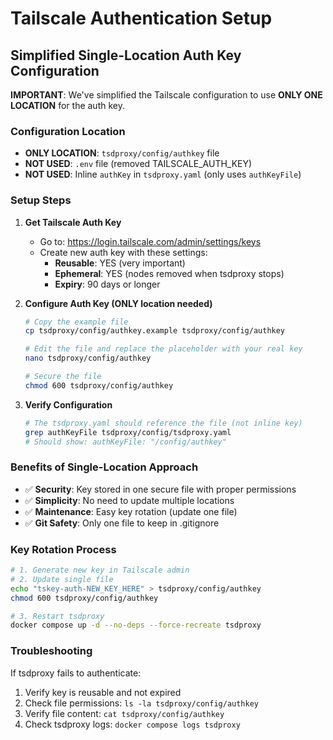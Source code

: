 # Tailscale Authentication Setup

## Simplified Single-Location Auth Key Configuration

**IMPORTANT**: We've simplified the Tailscale configuration to use **ONLY ONE LOCATION** for the auth key.

### Configuration Location
- **ONLY LOCATION**: `tsdproxy/config/authkey` file
- **NOT USED**: `.env` file (removed TAILSCALE_AUTH_KEY)  
- **NOT USED**: Inline `authKey` in `tsdproxy.yaml` (only uses `authKeyFile`)

### Setup Steps

1. **Get Tailscale Auth Key**
   - Go to: https://login.tailscale.com/admin/settings/keys
   - Create new auth key with these settings:
     - **Reusable**: YES (very important)
     - **Ephemeral**: YES (nodes removed when tsdproxy stops)
     - **Expiry**: 90 days or longer

2. **Configure Auth Key (ONLY location needed)**
   ```bash
   # Copy the example file
   cp tsdproxy/config/authkey.example tsdproxy/config/authkey
   
   # Edit the file and replace the placeholder with your real key
   nano tsdproxy/config/authkey
   
   # Secure the file
   chmod 600 tsdproxy/config/authkey
   ```

3. **Verify Configuration**
   ```bash
   # The tsdproxy.yaml should reference the file (not inline key)
   grep authKeyFile tsdproxy/config/tsdproxy.yaml
   # Should show: authKeyFile: "/config/authkey"
   ```

### Benefits of Single-Location Approach

- ✅ **Security**: Key stored in one secure file with proper permissions
- ✅ **Simplicity**: No need to update multiple locations
- ✅ **Maintenance**: Easy key rotation (update one file)
- ✅ **Git Safety**: Only one file to keep in .gitignore

### Key Rotation Process

```bash
# 1. Generate new key in Tailscale admin
# 2. Update single file
echo "tskey-auth-NEW_KEY_HERE" > tsdproxy/config/authkey
chmod 600 tsdproxy/config/authkey

# 3. Restart tsdproxy
docker compose up -d --no-deps --force-recreate tsdproxy
```

### Troubleshooting

If tsdproxy fails to authenticate:
1. Verify key is reusable and not expired
2. Check file permissions: `ls -la tsdproxy/config/authkey`
3. Verify file content: `cat tsdproxy/config/authkey`
4. Check tsdproxy logs: `docker compose logs tsdproxy`

